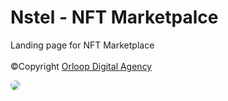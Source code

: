 # Nstel - NFT Marketpalce
Landing page for NFT Marketplace <br><br>
&copy;Copyright <a href="https://github.com/OrloopDA">Orloop Digital Agency</a>

<a href="https://mhdilham-u.github.io/nstel-nft-marketplace/">
<img style="border-radius:15px;" src="https://user-images.githubusercontent.com/80796431/201251250-bea940f3-9943-4790-9234-63287c7e2bdf.jpg" />
</a>
